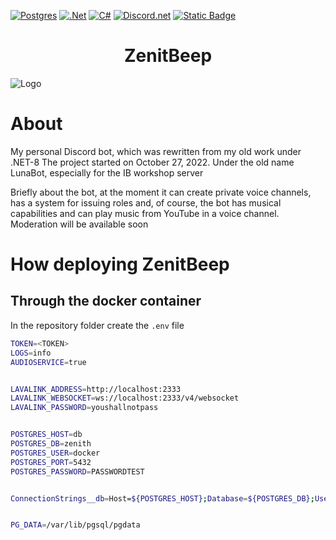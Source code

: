 [![Postgres](https://img.shields.io/badge/postgres-%23316192.svg?style=for-the-badge&logo=postgresql&logoColor=white)](#postgres)
[![.Net](https://img.shields.io/badge/.NET-5C2D91?style=for-the-badge&logo=.net&logoColor=white)](#.Net)
[![C#](https://img.shields.io/badge/c%23-%23239120.svg?style=for-the-badge&logo=csharp&logoColor=white)](c#)
[![Discord.net](https://img.shields.io/nuget/vpre/Discord.Net.svg?maxAge=2592000?style=plasti)](#Discord.Net)
[![Static Badge](https://img.shields.io/badge/lavalink-net)](https://github.com/angelobreuer/Lavalink4NET)

# <center>ZenitBeep</center>
![Logo](https://i.imgur.com/ovLUlWm.png)

# About
My personal Discord bot, which was rewritten from my old work under .NET-8
The project started on October 27, 2022. Under the old name LunaBot, especially for the IB workshop server

Briefly about the bot, at the moment it can create private voice channels, has a system for issuing roles and, of course, the bot has musical capabilities and can play music from YouTube in a voice channel.
Moderation will be available soon

# How deploying ZenitBeep

## Through the docker container

In the repository folder create the `.env` file

```bash
TOKEN=<TOKEN>
LOGS=info
AUDIOSERVICE=true


LAVALINK_ADDRESS=http://localhost:2333
LAVALINK_WEBSOCKET=ws://localhost:2333/v4/websocket
LAVALINK_PASSWORD=youshallnotpass


POSTGRES_HOST=db
POSTGRES_DB=zenith
POSTGRES_USER=docker
POSTGRES_PORT=5432
POSTGRES_PASSWORD=PASSWORDTEST


ConnectionStrings__db=Host=${POSTGRES_HOST};Database=${POSTGRES_DB};Username=${POSTGRES_USER};Password=${POSTGRES_PASSWORD}


PG_DATA=/var/lib/pgsql/pgdata
```

